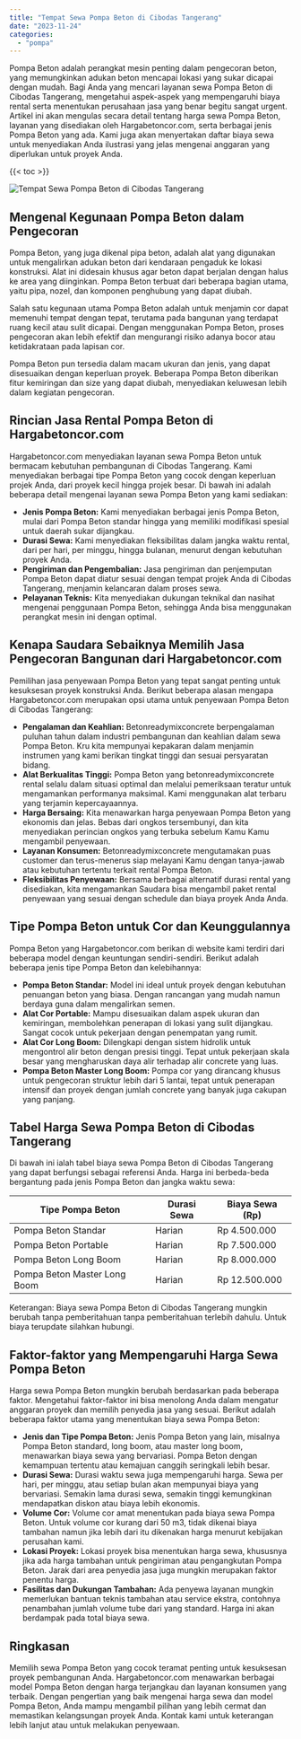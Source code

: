 ```yaml
---
title: "Tempat Sewa Pompa Beton di Cibodas Tangerang"
date: "2023-11-24"
categories: 
  - "pompa"
---
```




Pompa Beton adalah perangkat mesin penting dalam pengecoran beton, yang memungkinkan adukan beton mencapai lokasi yang sukar dicapai dengan mudah. Bagi Anda yang mencari layanan sewa Pompa Beton di Cibodas Tangerang, mengetahui aspek-aspek yang mempengaruhi biaya rental serta menentukan perusahaan jasa yang benar begitu sangat urgent. Artikel ini akan mengulas secara detail tentang harga sewa Pompa Beton, layanan yang disediakan oleh Hargabetoncor.com, serta berbagai jenis Pompa Beton yang ada. Kami juga akan menyertakan daftar biaya sewa untuk menyediakan Anda ilustrasi yang jelas mengenai anggaran yang diperlukan untuk proyek Anda.

{{< toc >}}

![Tempat Sewa Pompa Beton di Cibodas Tangerang](https://hargareadymixid.github.io/pompa/concrete-pump%20(5).png)

## Mengenal Kegunaan Pompa Beton dalam Pengecoran

Pompa Beton, yang juga dikenal pipa beton, adalah alat yang digunakan untuk mengalirkan adukan beton dari kendaraan pengaduk ke lokasi konstruksi. Alat ini didesain khusus agar beton dapat berjalan dengan halus ke area yang diinginkan. Pompa Beton terbuat dari beberapa bagian utama, yaitu pipa, nozel, dan komponen penghubung yang dapat diubah.

Salah satu kegunaan utama Pompa Beton adalah untuk menjamin cor dapat memenuhi tempat dengan tepat, terutama pada bangunan yang terdapat ruang kecil atau sulit dicapai. Dengan menggunakan Pompa Beton, proses pengecoran akan lebih efektif dan mengurangi risiko adanya bocor atau ketidakrataan pada lapisan cor.

Pompa Beton pun tersedia dalam macam ukuran dan jenis, yang dapat disesuaikan dengan keperluan proyek. Beberapa Pompa Beton diberikan fitur kemiringan dan size yang dapat diubah, menyediakan keluwesan lebih dalam kegiatan pengecoran.

## Rincian Jasa Rental Pompa Beton di Hargabetoncor.com

Hargabetoncor.com menyediakan layanan sewa Pompa Beton untuk bermacam kebutuhan pembangunan di Cibodas Tangerang. Kami menyediakan berbagai tipe Pompa Beton yang cocok dengan keperluan projek Anda, dari proyek kecil hingga projek besar. Di bawah ini adalah beberapa detail mengenai layanan sewa Pompa Beton yang kami sediakan:

- **Jenis Pompa Beton:** Kami menyediakan berbagai jenis Pompa Beton, mulai dari Pompa Beton standar hingga yang memiliki modifikasi spesial untuk daerah sukar dijangkau.
- **Durasi Sewa:** Kami menyediakan fleksibilitas dalam jangka waktu rental, dari per hari, per minggu, hingga bulanan, menurut dengan kebutuhan proyek Anda.
- **Pengiriman dan Pengembalian:** Jasa pengiriman dan penjemputan Pompa Beton dapat diatur sesuai dengan tempat projek Anda di Cibodas Tangerang, menjamin kelancaran dalam proses sewa.
- **Pelayanan Teknis:** Kita menyediakan dukungan teknikal dan nasihat mengenai penggunaan Pompa Beton, sehingga Anda bisa menggunakan perangkat mesin ini dengan optimal.

## Kenapa Saudara Sebaiknya Memilih Jasa Pengecoran Bangunan dari Hargabetoncor.com

Pemilihan jasa penyewaan Pompa Beton yang tepat sangat penting untuk kesuksesan proyek konstruksi Anda. Berikut beberapa alasan mengapa Hargabetoncor.com merupakan opsi utama untuk penyewaan Pompa Beton di Cibodas Tangerang:

- **Pengalaman dan Keahlian:** Betonreadymixconcrete berpengalaman puluhan tahun dalam industri pembangunan dan keahlian dalam sewa Pompa Beton. Kru kita mempunyai kepakaran dalam menjamin instrumen yang kami berikan tingkat tinggi dan sesuai persyaratan bidang.
- **Alat Berkualitas Tinggi:** Pompa Beton yang betonreadymixconcrete rental selalu dalam situasi optimal dan melalui pemeriksaan teratur untuk mengamankan performanya maksimal. Kami menggunakan alat terbaru yang terjamin kepercayaannya.
- **Harga Bersaing:** Kita menawarkan harga penyewaan Pompa Beton yang ekonomis dan jelas. Bebas dari ongkos tersembunyi, dan kita menyediakan perincian ongkos yang terbuka sebelum Kamu Kamu mengambil penyewaan.
- **Layanan Konsumen:** Betonreadymixconcrete mengutamakan puas customer dan terus-menerus siap melayani Kamu dengan tanya-jawab atau kebutuhan tertentu terkait rental Pompa Beton.
- **Fleksibilitas Penyewaan:** Bersama berbagai alternatif durasi rental yang disediakan, kita mengamankan Saudara bisa mengambil paket rental penyewaan yang sesuai dengan schedule dan biaya proyek Anda Anda.

## Tipe Pompa Beton untuk Cor dan Keunggulannya

Pompa Beton yang Hargabetoncor.com berikan di website kami terdiri dari beberapa model dengan keuntungan sendiri-sendiri. Berikut adalah beberapa jenis tipe Pompa Beton dan kelebihannya:

- **Pompa Beton Standar:** Model ini ideal untuk proyek dengan kebutuhan penuangan beton yang biasa. Dengan rancangan yang mudah namun berdaya guna dalam mengalirkan semen.
- **Alat Cor Portable:** Mampu disesuaikan dalam aspek ukuran dan kemiringan, membolehkan penerapan di lokasi yang sulit dijangkau. Sangat cocok untuk pekerjaan dengan penempatan yang rumit.
- **Alat Cor Long Boom:** Dilengkapi dengan sistem hidrolik untuk mengontrol alir beton dengan presisi tinggi. Tepat untuk pekerjaan skala besar yang mengharuskan daya alir terhadap alir concrete yang luas.
- **Pompa Beton Master Long Boom:** Pompa cor yang dirancang khusus untuk pengecoran struktur lebih dari 5 lantai, tepat untuk penerapan intensif dan proyek dengan jumlah concrete yang banyak juga cakupan yang panjang.

## Tabel Harga Sewa Pompa Beton di Cibodas Tangerang

Di bawah ini ialah tabel biaya sewa Pompa Beton di Cibodas Tangerang yang dapat berfungsi sebagai referensi Anda. Harga ini berbeda-beda bergantung pada jenis Pompa Beton dan jangka waktu sewa:

| Tipe Pompa Beton | Durasi Sewa | Biaya Sewa (Rp) |
| --- | --- | --- |
| Pompa Beton Standar | Harian | Rp 4.500.000 |
| Pompa Beton Portable | Harian | Rp 7.500.000 |
| Pompa Beton Long Boom | Harian | Rp 8.000.000 |
| Pompa Beton Master Long Boom | Harian | Rp 12.500.000 |

Keterangan: Biaya sewa Pompa Beton di Cibodas Tangerang mungkin berubah tanpa pemberitahuan tanpa pemberitahuan terlebih dahulu. Untuk biaya terupdate silahkan hubungi.

## Faktor-faktor yang Mempengaruhi Harga Sewa Pompa Beton

Harga sewa Pompa Beton mungkin berubah berdasarkan pada beberapa faktor. Mengetahui faktor-faktor ini bisa menolong Anda dalam mengatur anggaran proyek dan memilih penyedia jasa yang sesuai. Berikut adalah beberapa faktor utama yang menentukan biaya sewa Pompa Beton:

- **Jenis dan Tipe Pompa Beton:** Jenis Pompa Beton yang lain, misalnya Pompa Beton standard, long boom, atau master long boom, menawarkan biaya sewa yang bervariasi. Pompa Beton dengan kemampuan tertentu atau kemajuan canggih seringkali lebih besar.
- **Durasi Sewa:** Durasi waktu sewa juga mempengaruhi harga. Sewa per hari, per minggu, atau setiap bulan akan mempunyai biaya yang bervariasi. Semakin lama durasi sewa, semakin tinggi kemungkinan mendapatkan diskon atau biaya lebih ekonomis.
- **Volume Cor:** Volume cor amat menentukan pada biaya sewa Pompa Beton. Untuk volume cor kurang dari 50 m3, tidak dikenai biaya tambahan namun jika lebih dari itu dikenakan harga menurut kebijakan perusahan kami.
- **Lokasi Proyek:** Lokasi proyek bisa menentukan harga sewa, khususnya jika ada harga tambahan untuk pengiriman atau pengangkutan Pompa Beton. Jarak dari area penyedia jasa juga mungkin merupakan faktor penentu harga.
- **Fasilitas dan Dukungan Tambahan:** Ada penyewa layanan mungkin memerlukan bantuan teknis tambahan atau service ekstra, contohnya penambahan jumlah volume tube dari yang standard. Harga ini akan berdampak pada total biaya sewa.

## Ringkasan

Memilih sewa Pompa Beton yang cocok teramat penting untuk kesuksesan proyek pembangunan Anda. Hargabetoncor.com menawarkan berbagai model Pompa Beton dengan harga terjangkau dan layanan konsumen yang terbaik. Dengan pengertian yang baik mengenai harga sewa dan model Pompa Beton, Anda mampu mengambil pilihan yang lebih cermat dan memastikan kelangsungan proyek Anda. Kontak kami untuk keterangan lebih lanjut atau untuk melakukan penyewaan.

